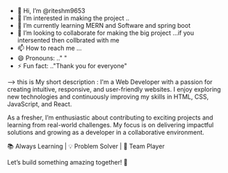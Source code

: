 - 👋 Hi, I’m @riteshm9653
- 👀 I’m interested in making the project  ..
- 🌱 I’m currently learning MERN and Software and spring boot
- 💞️ I’m looking to collaborate for making the big project ...if you intersented then collbrated with me 
- 📫 How to reach me ...
- 😄 Pronouns: .." "
- ⚡ Fun fact: .."Thank you for everyone"

--> this is My short description :
I'm a Web Developer with a passion for creating intuitive, responsive, and user-friendly websites. I enjoy exploring new technologies and continuously improving my skills in HTML, CSS, JavaScript, and React.

As a fresher, I’m enthusiastic about contributing to exciting projects and learning from real-world challenges. My focus is on delivering impactful solutions and growing as a developer in a collaborative environment.

📚 Always Learning | 💡 Problem Solver | 🌟 Team Player

Let’s build something amazing together! 🚀

<!---
riteshm9653/riteshm9653 is a ✨ special ✨ repository because its `README.md` (this file) appears on your GitHub profile.
You can click the Preview link to take a look at your changes.
--->
